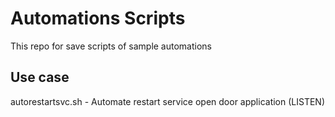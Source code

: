 # Automations Scripts

This repo for save scripts of sample automations

## Use case

autorestartsvc.sh - Automate restart service open door application (LISTEN)
